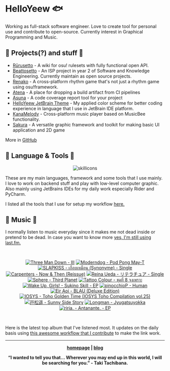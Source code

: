 # HelloYeew 🐟

Working as full-stack software engineer. Love to create tool for personal use and contribute to open-source. Currently interest in Graphical Programming and Music.

<!-- <p align=center>
    <img src=https://helloyeew.dev/home.webp style="border-radius: 8px" alt="HelloYeew" />
</p> -->


## 📄 Projects(?) and stuff 📄

- [Rūrusetto](https://rulesets.info/) - A wiki for osu! rulesets with fully functional open API.
- [Beattosetto](https://beatsets.info/) - An ISP project in year 2 of Software and Knowledge Engineering. Currently maintain as open source projects.
- [Renako](https://github.com/HelloYeew/renako) - A cross-platform rhythm game that's not just a rhythm game using osu!framework.
- [Atena](https://github.com/HelloYeew/atena) - A place for dropping a build artifact from CI pipelines
- [Asuna](https://github.com/HelloYeew/asuna) - A code coverage report tool for your project
- [HelloYeew JetBrain Theme](https://plugins.jetbrains.com/plugin/22883-helloyeew-theme) - My applied color scheme for better coding experience in language that I use in JetBrain IDE platform.
- [KanaMelody](https://github.com/HelloYeew/kana-melody) - Cross-platform music player based on MusicBee functionality.
- [Sakura](https://github.com/HelloYeew/sakura) - A versatile graphic framework and toolkit for making basic UI application and 2D game

More in [GitHub](https://github.com/HelloYeew?tab=repositories)

## 📇 Language & Tools 📇

<p align=center>
<img src=https://skillicons.dev/icons?i=cs,dotnet,python,django,java,js,ts,html,css,tailwind,prisma,nestjs,express,astro,svelte,php,docker,rider,pycharm,webstorm,idea,vscode,figma alt="skillicons" />
</p>

These are my main languages, framework and some tools that I use mainly. I love to work on backend stuff and play with low-level computer graphic. Also mainly using JetBrains IDEs for my daily work especially Rider and PyCharm.

I listed all the tools that I use for setup my workflow <a href="https://github.com/HelloYeew/workflow-setup">here.</a>

## 🎵 Music 🎵

I normally listen to music everyday since it makes me not dead inside or pretend to be dead. In case you want to know more <a href="https://www.last.fm/user/HelloYeew">yes, I'm still using last.fm.
  
<br>

<!-- lastfm -->
<p align="center"><a href="https://www.last.fm/music/Three+Man+Down/III"><img src="https://lastfm.freetls.fastly.net/i/u/64s/e2ffdd6d016e7eaf8b6a280e3c719377.jpg" title="Three Man Down - III"></a> <a href="https://www.last.fm/music/Moderndog/Pod+Pong+May-T"><img src="https://lastfm.freetls.fastly.net/i/u/64s/2c680cd084d9e6d7278259e33181864d.jpg" title="Moderndog - Pod Pong May-T"></a> <a href="https://www.last.fm/music/SLAPKISS/%E0%B9%80%E0%B8%81%E0%B8%B7%E0%B8%AD%E0%B8%9A%E0%B9%80%E0%B8%AB%E0%B8%A1%E0%B8%B7%E0%B8%AD%E0%B8%99+(Synonyme)+-+Single"><img src="https://lastfm.freetls.fastly.net/i/u/64s/7492d0a5e76a317e196c0a19fffb449f.jpg" title="SLAPKISS - เกือบเหมือน (Synonyme) - Single"></a> <a href="https://www.last.fm/music/Carpenters/Now+&+Then+(Reissue)"><img src="https://lastfm.freetls.fastly.net/i/u/64s/a8db304bb9685ec531a424b0a23274cd.jpg" title="Carpenters - Now & Then (Reissue)"></a> <a href="https://www.last.fm/music/Reina+Ueda/%E3%83%AA%E3%83%86%E3%83%A9%E3%83%81%E3%83%A5%E3%82%A2+-+Single"><img src="https://lastfm.freetls.fastly.net/i/u/64s/f7ab634bea64513a9894f40d37c01e9c.jpg" title="Reina Ueda - リテラチュア - Single"></a> <a href="https://www.last.fm/music/Sphere/Third+Planet"><img src="https://lastfm.freetls.fastly.net/i/u/64s/6ed9ab8a877bca0af8b8066ca1153c21.jpg" title="Sphere - Third Planet"></a> <a href="https://www.last.fm/music/Tattoo+Colour/%E0%B8%8A%E0%B8%B8%E0%B8%94%E0%B8%97%E0%B8%B5%E0%B9%88+8+%E0%B8%88%E0%B8%87%E0%B9%80%E0%B8%9E%E0%B8%A3%E0%B8%B2%E0%B8%B0"><img src="https://lastfm.freetls.fastly.net/i/u/64s/5c7eff9e7ab59d76433adaeaacc399d3.jpg" title="Tattoo Colour - ชุดที่ 8 จงเพราะ"></a> <a href="https://www.last.fm/music/Wake+Up,+Girls!/Sukino+Skill+-+EP"><img src="https://lastfm.freetls.fastly.net/i/u/64s/051a81e62a7dd802287f91fc1043c6fa.png" title="Wake Up, Girls! - Sukino Skill - EP"></a> <a href="https://www.last.fm/music/pinocchioP/Human"><img src="https://lastfm.freetls.fastly.net/i/u/64s/c83d1456ecf82a0dd6865f69216ef1f7.jpg" title="pinocchioP - Human"></a> <a href="https://www.last.fm/music/Eir+Aoi/BLAU+(Deluxe+Edition)"><img src="https://lastfm.freetls.fastly.net/i/u/64s/688dbfb6c8961518fdeaf03b73c3ef6a.png" title="Eir Aoi - BLAU (Deluxe Edition)"></a> <a href="https://www.last.fm/music/IOSYS/Toho+Golden+Time+(IOSYS+Toho+Compilation+vol.25)"><img src="https://lastfm.freetls.fastly.net/i/u/64s/8f703abb322f03f3c4cd38bdae5b233d.png" title="IOSYS - Toho Golden Time (IOSYS Toho Compilation vol.25)"></a> <a href="https://www.last.fm/music/%E6%88%B8%E6%9D%BE%E9%81%A5/Sunny+Side+Story"><img src="https://lastfm.freetls.fastly.net/i/u/64s/9e2dbaa679dbe882fb1224dd4dead0fc.jpg" title="戸松遥 - Sunny Side Story"></a> <a href="https://www.last.fm/music/Longman/Jyugatsuyokka"><img src="https://lastfm.freetls.fastly.net/i/u/64s/077103aafd837bdab029ebcb4a31c1ef.jpg" title="Longman - Jyugatsuyokka"></a> <a href="https://www.last.fm/music/riria./Antanante.+-+EP"><img src="https://lastfm.freetls.fastly.net/i/u/64s/bbbcc7318aa2a157b5736dd65884e77f.png" title="riria. - Antanante. - EP"></a> </p>

<br>

Here is the latest top album that I've listened most. It updates on the daily basis using <a href="https://github.com/melipass/lastfm-to-markdown/">this awesome workflow that I contribute</a> to make the link work.

---

<p align="center"><b><a href="https://helloyeew.dev">homepage</a> | <b><a href="https://helloyeew.dev/blog">blog</a></p>

<p align="center">“I wanted to tell you that… Wherever you may end up in this world, I will be searching for you.” - Taki Tachibana.</p>

